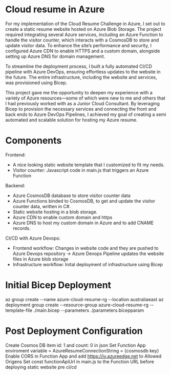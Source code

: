 # Cloud resume in Azure
For my implementation of the Cloud Resume Challenge in Azure, I set out to create a static resume website hosted on Azure Blob Storage. The project required integrating several Azure services, including an Azure Function to handle the visitor counter, which interacts with a CosmosDB to store and update visitor data. To enhance the site’s performance and security, I configured Azure CDN to enable HTTPS and a custom domain, alongside setting up Azure DNS for domain management.

To streamline the deployment process, I built a fully automated CI/CD pipeline with Azure DevOps, ensuring effortless updates to the website in the future. The entire infrastructure, including the website and services, was provisioned using Bicep.

This project gave me the opportunity to deepen my experience with a variety of Azure resources—some of which were new to me and others that I had previously worked with as a Junior Cloud Consultant. By leveraging Bicep to provision the necessary services and connecting the front and back ends to Azure DevOps Pipelines, I achieved my goal of creating a semi automated and scalable solution for hosting my Azure resume.

# Components
Frontend:
- A nice looking static website template that I customized to fit my needs.
- Visitor counter: Javascript code in main.js that triggers an Azure Function

Backend:
- Azure CosmosDB database to store visitor counter data
- Azure Functions binded to CosmosDB, to get and update the visitor counter data, written in C#.
- Static website hosting in a blob storage.
- Azure CDN to enable custom domain and https
- Azure DNS to host my custom domain in Azure and to add CNAME records.

CI/CD with Azure Devops:
- Frontend workflow: Changes in website code and they are pushed to Azure Devops repository -> Azure Devops Pipeline updates the website files in Azure blob storage
- Infrastructure workflow: Inital deployment of infrastructure using Bicep

# Initial Bicep Deployment
az group create --name azure-cloud-resume-rg --location australiaeast
az deployment group create --resource-group azure-cloud-resume-rg --template-file ./main.bicep --parameters ./parameters.bicepparam

# Post Deployment Configuration
Create Cosmos DB item id: 1 and count: 0 in json
Set Function App enviroment variable = AzureResumeConnectionString = {cosmosdb key}
Enable CORS in Function App and add https://jv.azureedge.net to Allowed Origens
Set const functionApiUrl in main.js to the Function URL before deploying static website pre ci/cd

